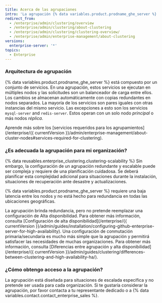 ```yaml
---
title: Acerca de las agrupaciones
intro: 'La agrupación {% data variables.product.prodname_ghe_server %} permite que los servicios que la componen {% data variables.product.prodname_ghe_server %} sean escalados a múltiples nodos.'
redirect_from:
  - /enterprise/admin/clustering/overview
  - /enterprise/admin/clustering/about-clustering
  - /enterprise/admin/clustering/clustering-overview/
  - /enterprise/admin/enterprise-management/about-clustering
versions:
  enterprise-server: '*'
topics:
  - Enterprise
---
```


### Arquitectura de agrupación

{% data variables.product.prodname_ghe_server %} está compuesto por un conjunto de servicios. En una agrupación, estos servicios se ejecutan en múltiples nodos y las solicitudes son un balanceador de carga entre ellos. Los cambios se almacenan automáticamente con copias redundantes en nodos separados. La mayoría de los servicios son pares iguales con otras instancias del mismo servicio. Las excepciones a esto son los servicios `mysql-server` and `redis-server`. Estos operan con un solo nodo _principal_ o más nodos _réplica_.

Aprende más sobre los [servicios requeridos para los agrupamientos](/enterprise/{{ currentVersion }}/admin/enterprise-management/about-cluster-nodes#services-required-for-clustering).

### ¿Es adecuada la agrupación para mi organización?

{% data reusables.enterprise_clustering.clustering-scalability %} Sin embargo, la configuración de un agrupación redundante y escalable puede ser compleja y requiere de una planificación cuidadosa. Se deberá planificar esta complejidad adicional para situaciones durante la instalación, situaciones de recuperación ante desastre y actualizaciones.

{% data variables.product.prodname_ghe_server %} requiere una baja latencia entre los nodos y no está hecho para redundancia en todas las ubicaciones geográficas.

La agrupación brinda redundancia, pero no pretende reemplazar una configuración de Alta disponibilidad. Para obtener más información, consulta [Configuración de alta disponibilidad](/enterprise/{{ currentVersion }}/admin/guides/installation/configuring-github-enterprise-server-for-high-availability). Una configuración de conmutación primaria/secundaria es mucho más simple que la agrupación y permitirá satisfacer las necesidades de muchas organizaciones. Para obtener más información, consulta [Diferencias entre agrupación y alta disponibilidad](/enterprise/{{ currentVersion }}/admin/guides/clustering/differences-between-clustering-and-high-availability-ha/).

### ¿Cómo obtengo acceso a la agrupación?

La agrupación está diseñada para situaciones de escalada específica y no pretende ser usada para cada organización. Si te gustaría considerar la agrupación, por favor contacta a tu representante dedicado o a {% data variables.contact.contact_enterprise_sales %}.
